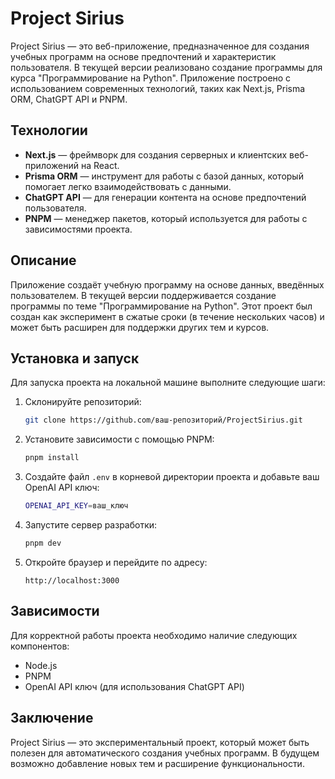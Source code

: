 
# Project Sirius

Project Sirius — это веб-приложение, предназначенное для создания учебных программ на основе предпочтений и характеристик пользователя. В текущей версии реализовано создание программы для курса "Программирование на Python". Приложение построено с использованием современных технологий, таких как Next.js, Prisma ORM, ChatGPT API и PNPM.

## Технологии

- **Next.js** — фреймворк для создания серверных и клиентских веб-приложений на React.
- **Prisma ORM** — инструмент для работы с базой данных, который помогает легко взаимодействовать с данными.
- **ChatGPT API** — для генерации контента на основе предпочтений пользователя.
- **PNPM** — менеджер пакетов, который используется для работы с зависимостями проекта.

## Описание

Приложение создаёт учебную программу на основе данных, введённых пользователем. В текущей версии поддерживается создание программы по теме "Программирование на Python". Этот проект был создан как эксперимент в сжатые сроки (в течение нескольких часов) и может быть расширен для поддержки других тем и курсов.

## Установка и запуск

Для запуска проекта на локальной машине выполните следующие шаги:

1. Склонируйте репозиторий:
   ```bash
   git clone https://github.com/ваш-репозиторий/ProjectSirius.git
   ```

2. Установите зависимости с помощью PNPM:
   ```bash
   pnpm install
   ```

3. Создайте файл `.env` в корневой директории проекта и добавьте ваш OpenAI API ключ:
   ```bash
   OPENAI_API_KEY=ваш_ключ
   ```

4. Запустите сервер разработки:
   ```bash
   pnpm dev
   ```

5. Откройте браузер и перейдите по адресу:
   ```
   http://localhost:3000
   ```

## Зависимости

Для корректной работы проекта необходимо наличие следующих компонентов:

- Node.js
- PNPM
- OpenAI API ключ (для использования ChatGPT API)

## Заключение

Project Sirius — это экспериментальный проект, который может быть полезен для автоматического создания учебных программ. В будущем возможно добавление новых тем и расширение функциональности.
